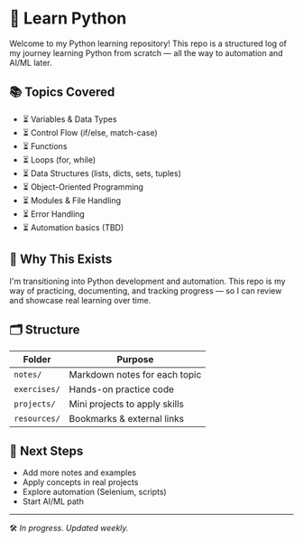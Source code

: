# 🐍 Learn Python

Welcome to my Python learning repository! This repo is a structured log of my journey learning Python from scratch — all the way to automation and AI/ML later.

## 📚 Topics Covered

- ⏳ Variables & Data Types
- ⏳ Control Flow (if/else, match-case)
- ⏳ Functions
- ⏳ Loops (for, while)
- ⏳ Data Structures (lists, dicts, sets, tuples)
- ⏳ Object-Oriented Programming
- ⏳ Modules & File Handling
- ⏳ Error Handling
- ⏳ Automation basics (TBD)

## 🧠 Why This Exists

I'm transitioning into Python development and automation. This repo is my way of practicing, documenting, and tracking progress — so I can review and showcase real learning over time.

## 🗂️ Structure

| Folder        | Purpose                            |
|---------------|------------------------------------|
| `notes/`      | Markdown notes for each topic      |
| `exercises/`  | Hands-on practice code             |
| `projects/`   | Mini projects to apply skills      |
| `resources/`  | Bookmarks & external links         |

## 🚀 Next Steps

- Add more notes and examples
- Apply concepts in real projects
- Explore automation (Selenium, scripts)
- Start AI/ML path

---

🛠️ *In progress. Updated weekly.*
